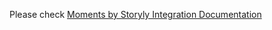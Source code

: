 Please check [Moments by Storyly Integration Documentation](https://docs.storyly.io/docs/moments-react-native-quick-start)